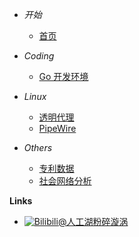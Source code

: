 - *开始*
    - [首页](/)

- *Coding*
    - [Go 开发环境](coding/20220611-golang_setup)

- *Linux*
    - [透明代理](linux/20211210-tproxy)
    - [PipeWire](linux/20220627-pipewire.md)

- *Others*
    - [专利数据](CZ-railway-potents-filiter)
    - [社会网络分析](centrality/network_analysis)

**Links**
- [![Bilibili](https://raw.githubusercontent.com/Yakkhini/basic-book/main/docs/_media/logo/bilibili.svg)@人工湖粉碎漩涡](//space.bilibili.com/89698554)

